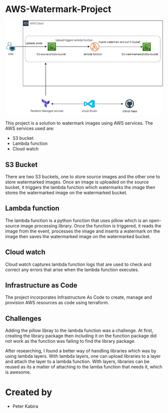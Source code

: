 # AWS-Watermark-Project
![Architecture Diagram](MarkdownFiles/ArchitecturalDiagram.png)

This project is a solution to watermark images using AWS services. The AWS services used are:
* S3 bucket
* Lambda function
* Cloud watch

## S3 Bucket
There are two S3 buckets, one to store source images and the other one to store watermarked images. Once an image is uploaded on the source bucket, it triggers the lambda function which watermarks the image then stores the watermarked image on the watermarked bucket.

## Lambda function
The lambda function is a python function that uses pillow which is an open-source image processing library. Once the function is triggered, it reads the image from the event, processes the image and inserts a watermark on the image then saves the watermarked image on the watermarked bucket.

## Cloud watch
Cloud watch captures lambda function logs that are used to check and correct any errors that arise when the lambda function executes.

## Infrastructure as Code
The project incorporates Infrastructure As Code to create, manage and provision AWS resources as code using terraform.

## Challenges
Adding the pillow libray to the lambda function was a challenge. At first, creating the library package then including it on the function package did not work as the function was failing to find the library package.

After researching, I found a better way of handling libraries which was by using lambda layers. With lambda layers, one can upload libraries to a layer and attach the layer to a lambda function. With layers, libraries can be reused as its a matter of attaching to the lamba function that needs it, which is awesome.

# Created by
* Peter Kabira